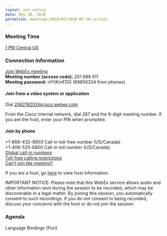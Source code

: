 ```yaml
---
layout: non_voting
date: May 30, 2018
permalink: meetings/2018/05/2018-05-30-virtual
---
```


### Meeting Time

[1 PM Central US](https://www.timeanddate.com/worldclock/fixedtime.html?msg=MPI+Forum+Virtual+Meeting&iso=20180411T13&p1=64&ah=1)

### Connection Information

[Join WebEx meeting](https://cisco.webex.com/ciscosales/j.php?MTID=mfd99907455f1350bdc129fb94a7ad14f)<br>
**Meeting number (access code):** 201 688 911<br>
**Meeting password:** nYVKmFDG (69856334 from phones)<br>


#### Join from a video system or application

Dial [208219202@cisco.webex.com](sip:208219202@cisco.webex.com)

From the Cisco internal network, dial *267* and the 9-digit meeting number. If
you are the host, enter your PIN when prompted.

#### Join by phone

+1-866-432-9903 Call-in toll-free number (US/Canada)<br>
+1-408-525-6800 Call-in toll number (US/Canada)<br>
[Global call-in numbers](https://cisco.webex.com/ciscosales/globalcallin.php?serviceType=MC&ED=413558937&tollFree=1)<br>
[Toll-free calling restrictions](https://www.webex.com/pdf/tollfree_restrictions.pdf)<br>
[Can't join the meeting?](https://help.webex.com/docs/DOC-5412)<br>

If you are a host, go
[here](https://cisco.webex.com/ciscosales/j.php?MTID=m53c275dd4f0efadb514512bb2ae5678a)
to view host information.

IMPORTANT NOTICE: Please note that this WebEx service allows audio and other
information sent during the session to be recorded, which may be discoverable in
a legal matter. By joining this session, you automatically consent to such
recordings. If you do not consent to being recorded, discuss your concerns with
the host or do not join the session.

### Agenda

Language Bindings (Puri)
